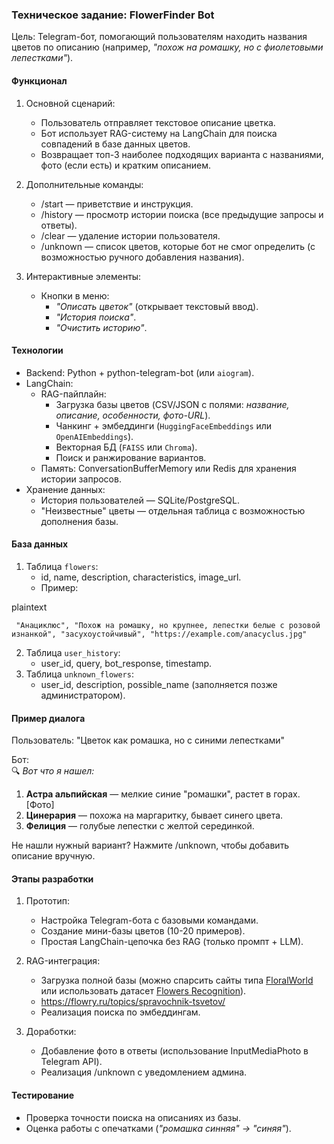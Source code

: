 ### Техническое задание: FlowerFinder Bot  
Цель: Telegram-бот, помогающий пользователям находить названия цветов по описанию (например, *"похож на ромашку, но с фиолетовыми лепестками"*).  

#### Функционал  
1. Основной сценарий:  
   - Пользователь отправляет текстовое описание цветка.  
   - Бот использует RAG-систему на LangChain для поиска совпадений в базе данных цветов.  
   - Возвращает топ-3 наиболее подходящих варианта с названиями, фото (если есть) и кратким описанием.  

2. Дополнительные команды:  
   - /start — приветствие и инструкция.  
   - /history — просмотр истории поиска (все предыдущие запросы и ответы).  
   - /clear — удаление истории пользователя.  
   - /unknown — список цветов, которые бот не смог определить (с возможностью ручного добавления названия).  

3. Интерактивные элементы:  
   - Кнопки в меню:  
     - *"Описать цветок"* (открывает текстовый ввод).  
     - *"История поиска"*.  
     - *"Очистить историю"*.  

#### Технологии  
- Backend: Python + python-telegram-bot (или `aiogram`).  
- LangChain:  
  - RAG-пайплайн:  
    - Загрузка базы цветов (CSV/JSON с полями: *название, описание, особенности, фото-URL*).  
    - Чанкинг + эмбеддинги (`HuggingFaceEmbeddings` или `OpenAIEmbeddings`).  
    - Векторная БД (`FAISS` или `Chroma`).  
    - Поиск и ранжирование вариантов.  
  - Память: ConversationBufferMemory или Redis для хранения истории запросов.  
- Хранение данных:  
  - История пользователей — SQLite/PostgreSQL.  
  - "Неизвестные" цветы — отдельная таблица с возможностью дополнения базы.  

#### База данных  
1. Таблица `flowers`:  
   - id, name, description, characteristics, image_url.  
   - Пример:  
    
plaintext

     "Анациклюс", "Похож на ромашку, но крупнее, лепестки белые с розовой изнанкой", "засухоустойчивый", "https://example.com/anacyclus.jpg"  
      
 
2. Таблица `user_history`:  
   - user_id, query, bot_response, timestamp.  
3. Таблица `unknown_flowers`:  
   - user_id, description, possible_name (заполняется позже администратором).  

#### Пример диалога  
Пользователь: "Цветок как ромашка, но с синими лепестками"  

Бот:  
🔍 *Вот что я нашел:*  
1. **Астра альпийская** — мелкие синие "ромашки", растет в горах. [Фото]  
2. **Цинерария** — похожа на маргаритку, бывает синего цвета.  
3. **Фелиция** — голубые лепестки с желтой серединкой.  

Не нашли нужный вариант? Нажмите /unknown, чтобы добавить описание вручную.  
 
 

#### Этапы разработки  
1. Прототип:  
   - Настройка Telegram-бота с базовыми командами.  
   - Создание мини-базы цветов (10-20 примеров).  
   - Простая LangChain-цепочка без RAG (только промпт + LLM).  

2. RAG-интеграция:  
   - Загрузка полной базы (можно спарсить сайты типа [FloralWorld](https://floralworld.ru/) или использовать датасет [Flowers Recognition](https://www.kaggle.com/datasets)).
   - https://flowry.ru/topics/spravochnik-tsvetov/
   - Реализация поиска по эмбеддингам.  

3. Доработки:  
   - Добавление фото в ответы (использование InputMediaPhoto в Telegram API).  
   - Реализация /unknown с уведомлением админа.  

#### Тестирование  
- Проверка точности поиска на описаниях из базы.  
- Оценка работы с опечатками (*"ромашка синняя" → "синяя"*).  